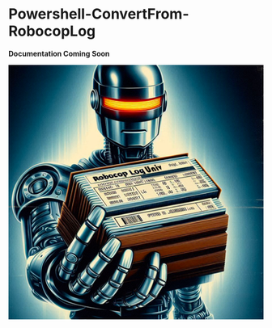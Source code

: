 # Powershell-ConvertFrom-RobocopLog

**Documentation Coming Soon**

![image info](./RobocopLogUniversel.png)
